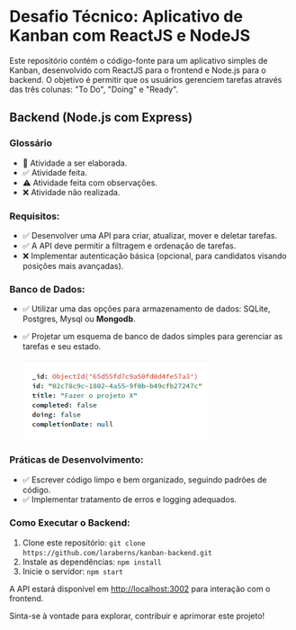 # Desafio Técnico: Aplicativo de Kanban com ReactJS e NodeJS

Este repositório contém o código-fonte para um aplicativo simples de Kanban, desenvolvido com ReactJS para o frontend e Node.js para o backend. O objetivo é permitir que os usuários gerenciem tarefas através das três colunas: "To Do", "Doing" e "Ready".

## Backend (Node.js com Express)

### Glossário

- 🔲 Atividade a ser elaborada.
- ✅ Atividade feita.
- ⚠️ Atividade feita com observações.
- ❌ Atividade não realizada.

### Requisitos:

- ✅ Desenvolver uma API para criar, atualizar, mover e deletar tarefas.
- ✅ A API deve permitir a filtragem e ordenação de tarefas.
- ❌ Implementar autenticação básica (opcional, para candidatos visando posições mais avançadas).

### Banco de Dados:

- ✅ Utilizar uma das opções para armazenamento de dados: SQLite, Postgres, Mysql ou **Mongodb**.
- ✅ Projetar um esquema de banco de dados simples para gerenciar as tarefas e seu estado.

   ![alt text](image-1.png)

### Práticas de Desenvolvimento:

- ✅ Escrever código limpo e bem organizado, seguindo padrões de código.
- ✅ Implementar tratamento de erros e logging adequados.

### Como Executar o Backend:

1. Clone este repositório: `git clone https://github.com/laraberns/kanban-backend.git`
2. Instale as dependências: `npm install`
3. Inicie o servidor: `npm start`

A API estará disponível em [http://localhost:3002](http://localhost:3002) para interação com o frontend.

Sinta-se à vontade para explorar, contribuir e aprimorar este projeto!
